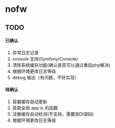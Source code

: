# nofw


## TODO
#### 已确认
1. 异常日志记录
1. console 支持(Symfony/Console)
1. 清除系统缓存功能(确认是否可以通过重启php解决)
1. 根据环境更改日志等级
1. debug 输出（有问题，不好实现）

#### 待确认
1. 容器缓存自动更新
1. 获取全局 app ic 的函数
1. 注解缓存自动检测(不支持，需要改DI源码)
1. 根据环境更改日志等级